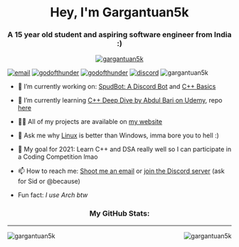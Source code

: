 <h1 align="center">Hey, I'm Gargantuan5k</h1>
<h3 align="center">A 15 year old student and aspiring software engineer from India :)</h3>

<!-- <p align="left"> <img src="https://komarev.com/ghpvc/?username=gargantuan5k&label=Profile%20views&color=0e75b6&style=flat" alt="gargantuan5k" /> </p> -->

<p align="center"> <a href="https://github.com/ryo-ma/github-profile-trophy"><img src="https://github-profile-trophy.vercel.app/?username=gargantuan5k&title=Stars,Followers,Joined2020,Commit,Repositories,PullRequest&theme=onedark" alt="gargantuan5k" /></a> </p>

<p align="left">
<a href="mailto:gargantuan5k@outlook.com"><img src="https://img.shields.io/badge/Microsoft_Outlook-0078D4?style=for-the-badge&logo=microsoft-outlook&logoColor=white" alt="email" /></a>
<a href="https://twitter.com/Gargantuan5K" target="blank"><img src="https://img.shields.io/badge/Twitter-1DA1F2?style=for-the-badge&logo=twitter&logoColor=white" alt="godofthunder" /></a>
<a href="https://www.instagram.com/siddharth._.vivek" target="blank"><img src="https://img.shields.io/badge/Instagram-E4405F?style=for-the-badge&logo=instagram&logoColor=white" alt="godofthunder" /></a> 
<a href="https://discord.gg/TFB5TQBtSg"><img src="https://img.shields.io/badge/Discord-7289DA?style=for-the-badge&logo=discord&logoColor=white" alt="discord" /></a>
<img src="https://komarev.com/ghpvc/?username=gargantuan5k&label=Profile%20views&color=0e75b6&style=flat" alt="gargantuan5k" />
</p>

- 🔭 I’m currently working on: [SpudBot: A Discord Bot](https://github.com/Gargantuan5k/SpudBot) and [C++ Basics](https://github.com/Gargantuan5k/CPPBasics)

- 🌱 I’m currently learning [C++ Deep Dive by Abdul Bari on Udemy](https://www.udemy.com/course/cpp-deep-dive/), repo [here](https://github.com/Gargantuan5k/CPPBasics)

- 👨‍💻 All of my projects are available on [my website](gargantuan5k.github.io)

- 💬 Ask me why [Linux](https://github.com/torvalds/linux) is better than Windows, imma bore you to hell :)

- 🥅 My goal for 2021: Learn C++ and DSA really well so I can participate in a Coding Competition lmao

- 📫 How to reach me: [Shoot me an email](mailto:siddharth.vivek2000@outlook.com) or [join the Discord server](https://discord.gg/TFB5TQBtSg) (ask for Sid or @because)

- Fun fact: *I use Arch btw*

<h3 align="center">My GitHub Stats:</h3>
<hr />

<!-- <h3 align="left">Languages and Tools:</h3>
<p align="left"> <a href="https://developer.android.com" target="_blank"> <img src="https://raw.githubusercontent.com/devicons/devicon/master/icons/android/android-original-wordmark.svg" alt="android" width="40" height="40"/> </a> <a href="https://www.arduino.cc/" target="_blank"> <img src="https://cdn.worldvectorlogo.com/logos/arduino-1.svg" alt="arduino" width="40" height="40"/> </a> <a href="https://www.w3schools.com/cpp/" target="_blank"> <img src="https://raw.githubusercontent.com/devicons/devicon/master/icons/cplusplus/cplusplus-original.svg" alt="cplusplus" width="40" height="40"/> </a> <a href="https://www.w3schools.com/css/" target="_blank"> <img src="https://raw.githubusercontent.com/devicons/devicon/master/icons/css3/css3-original-wordmark.svg" alt="css3" width="40" height="40"/> </a> <a href="https://git-scm.com/" target="_blank"> <img src="https://www.vectorlogo.zone/logos/git-scm/git-scm-icon.svg" alt="git" width="40" height="40"/> </a> <a href="https://www.w3.org/html/" target="_blank"> <img src="https://raw.githubusercontent.com/devicons/devicon/master/icons/html5/html5-original-wordmark.svg" alt="html5" width="40" height="40"/> </a> <a href="https://www.java.com" target="_blank"> <img src="https://raw.githubusercontent.com/devicons/devicon/master/icons/java/java-original.svg" alt="java" width="40" height="40"/> </a> <a href="https://developer.mozilla.org/en-US/docs/Web/JavaScript" target="_blank"> <img src="https://raw.githubusercontent.com/devicons/devicon/master/icons/javascript/javascript-original.svg" alt="javascript" width="40" height="40"/> </a> <a href="https://www.linux.org/" target="_blank"> <img src="https://raw.githubusercontent.com/devicons/devicon/master/icons/linux/linux-original.svg" alt="linux" width="40" height="40"/> </a> <a href="https://www.mysql.com/" target="_blank"> <img src="https://raw.githubusercontent.com/devicons/devicon/master/icons/mysql/mysql-original-wordmark.svg" alt="mysql" width="40" height="40"/> </a> <a href="https://www.python.org" target="_blank"> <img src="https://raw.githubusercontent.com/devicons/devicon/master/icons/python/python-original.svg" alt="python" width="40" height="40"/> </a> <a href="https://unrealengine.com/" target="_blank"> <img src="https://raw.githubusercontent.com/kenangundogan/fontisto/036b7eca71aab1bef8e6a0518f7329f13ed62f6b/icons/svg/brand/unreal-engine.svg" alt="unreal" width="40" height="40"/> </a> </p> -->

<p><img align="left" src="https://github-readme-stats.vercel.app/api/top-langs?username=gargantuan5k&show_icons=true&locale=en&layout=compact" alt="gargantuan5k" />

<img align="right" src="https://github-readme-stats.vercel.app/api?username=gargantuan5k&show_icons=true&locale=en" alt="gargantuan5k" /></p>

<!-- <p><img align="right" src="https://github-readme-streak-stats.herokuapp.com/?user=gargantuan5k&" alt="gargantuan5k" /></p> -->

